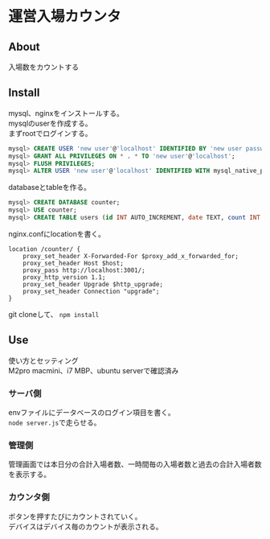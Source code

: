 # 運営入場カウンタ
## About
入場数をカウントする

## Install
mysql、nginxをインストールする。  
mysqlのuserを作成する。  
まずrootでログインする。  
```sql
mysql> CREATE USER 'new user'@'localhost' IDENTIFIED BY 'new user password';
mysql> GRANT ALL PRIVILEGES ON * . * TO 'new user'@'localhost';
mysql> FLUSH PRIVILEGES;
mysql> ALTER USER 'new user'@'localhost' IDENTIFIED WITH mysql_native_password BY 'new user password';
```
databaseとtableを作る。  
```sql
mysql> CREATE DATABASE counter;
mysql> USE counter;
mysql> CREATE TABLE users (id INT AUTO_INCREMENT, date TEXT, count INT UNSIGNED, PRIMARY KEY (id));
```  
nginx.confにlocationを書く。  
```nginx
location /counter/ {
    proxy_set_header X-Forwarded-For $proxy_add_x_forwarded_for;
    proxy_set_header Host $host;
    proxy_pass http://localhost:3001/;
    proxy_http_version 1.1;
    proxy_set_header Upgrade $http_upgrade;
    proxy_set_header Connection "upgrade";
}
```
git cloneして、
``npm install``

## Use
使い方とセッティング  
M2pro macmini、i7 MBP、ubuntu serverで確認済み
### サーバ側
envファイルにデータベースのログイン項目を書く。  
``node server.js``で走らせる。
### 管理側
管理画面では本日分の合計入場者数、一時間毎の入場者数と過去の合計入場者数を表示する。  
### カウンタ側
ボタンを押すたびにカウントされていく。  
デバイスはデバイス毎のカウントが表示される。  